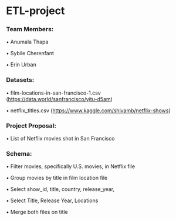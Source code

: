 # ETL-project

### Team Members:


•	Anumala Thapa

•	Sybile Cherenfant

•	Erin Urban


### Datasets:


•   film-locations-in-san-francisco-1.csv (https://data.world/sanfrancisco/yitu-d5am)

•	netflix_titles.csv (https://www.kaggle.com/shivamb/netflix-shows)



### Project Proposal:


•	List of Netflix movies shot in San Francisco


### Schema:


•	Filter movies, specifically U.S. movies, in Netflix file

•	Group movies by title in film location file

•	Select show_id, title, country, release_year, 

•	Select 	Title, Release Year, Locations

•	Merge both files on title

